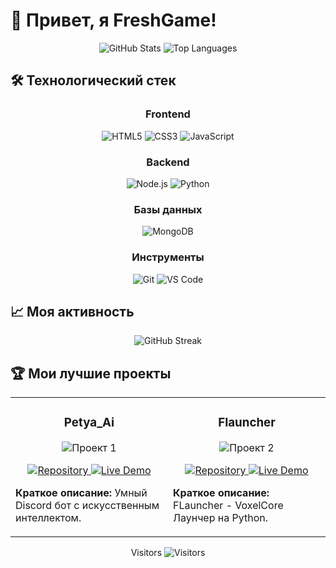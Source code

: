 # 👋 Привет, я FreshGame!

<div align="center">
  
  ![GitHub Stats](https://github-readme-stats.vercel.app/api?username=FreshGame1&show_icons=true&theme=radical)
  ![Top Languages](https://github-readme-stats.vercel.app/api/top-langs/?username=FreshGame1&layout=compact&theme=radical)
  
</div>

## 🛠️ Технологический стек

<div align="center">
  
### **Frontend**
![HTML5](https://img.shields.io/badge/HTML5-E34F26?style=for-the-badge&logo=html5&logoColor=white)
![CSS3](https://img.shields.io/badge/CSS3-1572B6?style=for-the-badge&logo=css3&logoColor=white)
![JavaScript](https://img.shields.io/badge/JavaScript-F7DF1E?style=for-the-badge&logo=javascript&logoColor=black)

### **Backend**
![Node.js](https://img.shields.io/badge/Node.js-43853D?style=for-the-badge&logo=node.js&logoColor=white)
![Python](https://img.shields.io/badge/Python-3776AB?style=for-the-badge&logo=python&logoColor=white)

### **Базы данных**
![MongoDB](https://img.shields.io/badge/MongoDB-4EA94B?style=for-the-badge&logo=mongodb&logoColor=white)

### **Инструменты**
![Git](https://img.shields.io/badge/Git-F05032?style=for-the-badge&logo=git&logoColor=white)
![VS Code](https://img.shields.io/badge/VS_Code-007ACC?style=for-the-badge&logo=visual-studio-code&logoColor=white)

</div>

## 📈 Моя активность

<!-- GitHub статистика -->
<div align="center">
  
  ![GitHub Streak](https://github-readme-streak-stats.herokuapp.com/?user=FreshGame1&theme=radical)
  
</div>

## 🏆 Мои лучшие проекты

<table>
  <tr>
    <td width="50%">
      <h3 align="center">Petya_Ai</h3>
      <div align="center">
        <img src="https://freshlend.github.io/data/images/petya_ai/petya_ai.png" alt="Проект 1">
      </div>
      <p align="center">
        <a href="https://discord.com/oauth2/authorize?client_id=1137405206288666634">
          <img src="https://img.shields.io/badge/Add%20To-Discord-blue?style=for-the-badge" alt="Repository">
        </a>
        <a href="https://freshlend.github.io/projects/petya_ai">
          <img src="https://img.shields.io/badge/Bot-Page-green?style=for-the-badge" alt="Live Demo">
        </a>
      </p>
      <p><strong>Краткое описание:</strong> Умный Discord бот с искусственным интеллектом.</p>
    </td>
    <td width="50%">
      <h3 align="center">Flauncher</h3>
      <div align="center">
        <img src="https://freshlend.github.io/data/images/flauncher/flauncher.png" alt="Проект 2">
      </div>
      <p align="center">
        <a href="https://github.com/FreshLend/FLauncher">
          <img src="https://img.shields.io/badge/Код-Repository-blue?style=for-the-badge" alt="Repository">
        </a>
        <a href="https://drive.google.com/file/d/1H9M1bupWB_pGmeGQVHFAFgWGAv-BRu-z/view">
          <img src="https://img.shields.io/badge/Download-green?style=for-the-badge" alt="Live Demo">
        </a>
      </p>
      <p><strong>Краткое описание:</strong> FLauncher - VoxelCore Лаунчер на Python.</p>
    </td>
  </tr>
</table>

<div align="center">

  Visitors
  ![Visitors](https://visitor-badge.laobi.icu/badge?page_id=FreshGame1.FreshGame1)
  
</div>

